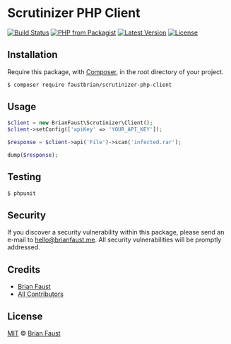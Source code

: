 # Scrutinizer PHP Client

[![Build Status](https://img.shields.io/travis/faustbrian/Scrutinizer-PHP-Client/master.svg?style=flat-square)](https://travis-ci.org/faustbrian/Scrutinizer-PHP-Client)
[![PHP from Packagist](https://img.shields.io/packagist/php-v/faustbrian/scrutinizer-php-client.svg?style=flat-square)]()
[![Latest Version](https://img.shields.io/github/release/faustbrian/Scrutinizer-PHP-Client.svg?style=flat-square)](https://github.com/faustbrian/Scrutinizer-PHP-Client/releases)
[![License](https://img.shields.io/packagist/l/faustbrian/Scrutinizer-PHP-Client.svg?style=flat-square)](https://packagist.org/packages/faustbrian/Scrutinizer-PHP-Client)

## Installation

Require this package, with [Composer](https://getcomposer.org/), in the root directory of your project.

```bash
$ composer require faustbrian/scrutinizer-php-client
```

## Usage

```php
$client = new BrianFaust\Scrutinizer\Client();
$client->setConfig(['apiKey' => 'YOUR_API_KEY']);

$response = $client->api('File')->scan('infected.rar');

dump($response);
```

## Testing

``` bash
$ phpunit
```

## Security

If you discover a security vulnerability within this package, please send an e-mail to hello@brianfaust.me. All security vulnerabilities will be promptly addressed.

## Credits

- [Brian Faust](https://github.com/faustbrian)
- [All Contributors](../../contributors)

## License

[MIT](LICENSE) © [Brian Faust](https://brianfaust.me)

